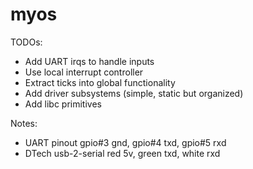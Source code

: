 # myos

TODOs:
- Add UART irqs to handle inputs
- Use local interrupt controller
- Extract ticks into global functionality
- Add driver subsystems (simple, static but organized)
- Add libc primitives

Notes:
- UART pinout gpio#3 gnd, gpio#4 txd, gpio#5 rxd
- DTech usb-2-serial red 5v, green txd, white rxd
